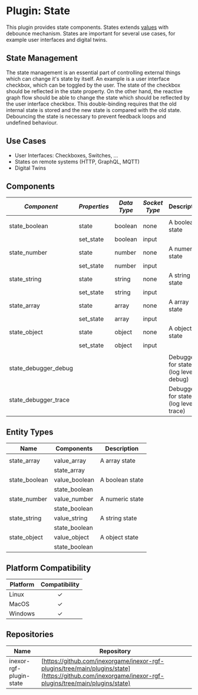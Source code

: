 # Plugin: State

This plugin provides state components. States extends [values](./Plugins_Value.md) with debounce mechanism. States are
important for several use cases, for example user interfaces and digital twins.

## State Management

The state management is an essential part of controlling external things which can change it's state by itself. An
example is a user interface checkbox, which can be toggled by the user. The state of the checkbox should be reflected in
the state property. On the other hand, the reactive graph flow should be able to change the state which should be
reflected by the user interface checkbox. This double-binding requires that the old internal state is stored and the new
state is compared with the old state. Debouncing the state is necessary to prevent feedback loops and undefined
behaviour.

## Use Cases

* User Interfaces: Checkboxes, Switches, ...
* States on remote systems (HTTP, GraphQL, MQTT)
* Digital Twins

## Components

| *Component*            | *Properties* | *Data Type* | *Socket Type* | Description                           |
|------------------------|--------------|-------------|---------------|---------------------------------------|
|                        |
| state_boolean          | state        | boolean     | none          | A boolean state                       |
|                        | set_state    | boolean     | input         |
| state_number           | state        | number      | none          | A numeric state                       |
|                        | set_state    | number      | input         |
| state_string           | state        | string      | none          | A string state                        |
|                        | set_state    | string      | input         |
| state_array            | state        | array       | none          | A array state                         |
|                        | set_state    | array       | input         |
| state_object           | state        | object      | none          | A object state                        |
|                        | set_state    | object      | input         |
|                        |
| state_debugger_debug   |              |             |               | Debugger for states (log level debug) |
| state_debugger_trace   |              |             |               | Debugger for states (log level trace) |

## Entity Types

| Name          | Components    | Description     |
|---------------|---------------|-----------------|
|               |
| state_array   | value_array   | A array state   |
|               | state_array   |                 |
| state_boolean | value_boolean | A boolean state |
|               | state_boolean |                 |
| state_number  | value_number  | A numeric state |
|               | state_boolean |                 |
| state_string  | value_string  | A string state  |
|               | state_boolean |                 |
| state_object  | value_object  | A object state  | 
|               | state_boolean |                 |

## Platform Compatibility

| Platform | Compatibility |
|----------|:-------------:|
| Linux    |       ✓       |
| MacOS    |       ✓       |
| Windows  |       ✓       |

## Repositories

| Name                    | Repository                                                                                                                                           |
|-------------------------|------------------------------------------------------------------------------------------------------------------------------------------------------|
| inexor-rgf-plugin-state | [https://github.com/inexorgame/inexor-rgf-plugins/tree/main/plugins/state](https://github.com/inexorgame/inexor-rgf-plugins/tree/main/plugins/state) |
